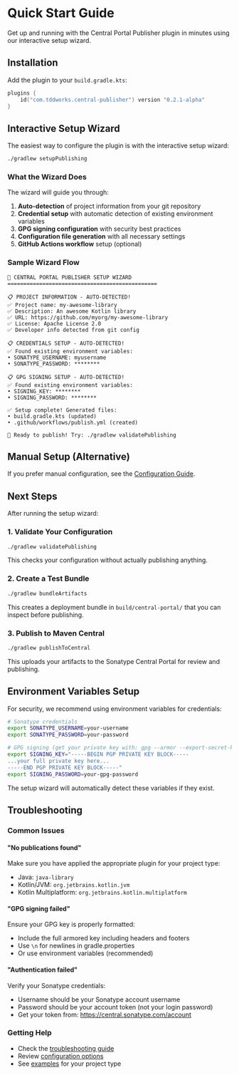 # Quick Start Guide

Get up and running with the Central Portal Publisher plugin in minutes using our interactive setup wizard.

## Installation

Add the plugin to your `build.gradle.kts`:

```kotlin
plugins {
    id("com.tddworks.central-publisher") version "0.2.1-alpha"
}
```

## Interactive Setup Wizard

The easiest way to configure the plugin is with the interactive setup wizard:

```bash
./gradlew setupPublishing
```

### What the Wizard Does

The wizard will guide you through:

1. **Auto-detection** of project information from your git repository
2. **Credential setup** with automatic detection of existing environment variables
3. **GPG signing configuration** with security best practices
4. **Configuration file generation** with all necessary settings
5. **GitHub Actions workflow** setup (optional)

### Sample Wizard Flow

```
🧙 CENTRAL PORTAL PUBLISHER SETUP WIZARD
===============================================

📋 PROJECT INFORMATION - AUTO-DETECTED!
✅ Project name: my-awesome-library
✅ Description: An awesome Kotlin library
✅ URL: https://github.com/myorg/my-awesome-library
✅ License: Apache License 2.0
✅ Developer info detected from git config

📋 CREDENTIALS SETUP - AUTO-DETECTED!
✅ Found existing environment variables:
• SONATYPE_USERNAME: myusername
• SONATYPE_PASSWORD: ********

📋 GPG SIGNING SETUP - AUTO-DETECTED!
✅ Found existing environment variables:
• SIGNING_KEY: ********
• SIGNING_PASSWORD: ********

✅ Setup complete! Generated files:
• build.gradle.kts (updated)
• .github/workflows/publish.yml (created)

🚀 Ready to publish! Try: ./gradlew validatePublishing
```

## Manual Setup (Alternative)

If you prefer manual configuration, see the [Configuration Guide](configuration.md).

## Next Steps

After running the setup wizard:

### 1. Validate Your Configuration

```bash
./gradlew validatePublishing
```

This checks your configuration without actually publishing anything.

### 2. Create a Test Bundle

```bash
./gradlew bundleArtifacts
```

This creates a deployment bundle in `build/central-portal/` that you can inspect before publishing.

### 3. Publish to Maven Central

```bash
./gradlew publishToCentral
```

This uploads your artifacts to the Sonatype Central Portal for review and publishing.

## Environment Variables Setup

For security, we recommend using environment variables for credentials:

```bash
# Sonatype credentials
export SONATYPE_USERNAME=your-username
export SONATYPE_PASSWORD=your-password

# GPG signing (get your private key with: gpg --armor --export-secret-keys email@example.com)
export SIGNING_KEY="-----BEGIN PGP PRIVATE KEY BLOCK-----
...your full private key here...
-----END PGP PRIVATE KEY BLOCK-----"
export SIGNING_PASSWORD=your-gpg-password
```

The setup wizard will automatically detect these variables if they exist.

## Troubleshooting

### Common Issues

#### "No publications found"
Make sure you have applied the appropriate plugin for your project type:
- Java: `java-library`
- Kotlin/JVM: `org.jetbrains.kotlin.jvm`
- Kotlin Multiplatform: `org.jetbrains.kotlin.multiplatform`

#### "GPG signing failed"
Ensure your GPG key is properly formatted:
- Include the full armored key including headers and footers
- Use `\n` for newlines in gradle.properties
- Or use environment variables (recommended)

#### "Authentication failed"
Verify your Sonatype credentials:
- Username should be your Sonatype account username
- Password should be your account token (not your login password)
- Get your token from: https://central.sonatype.com/account

### Getting Help

- Check the [troubleshooting guide](advanced/troubleshooting.md)
- Review [configuration options](configuration.md)
- See [examples](examples/single-module.md) for your project type